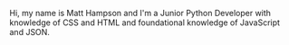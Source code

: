 Hi, my name is Matt Hampson and I'm a Junior Python Developer with knowledge of CSS and HTML and foundational knowledge of JavaScript and JSON.
